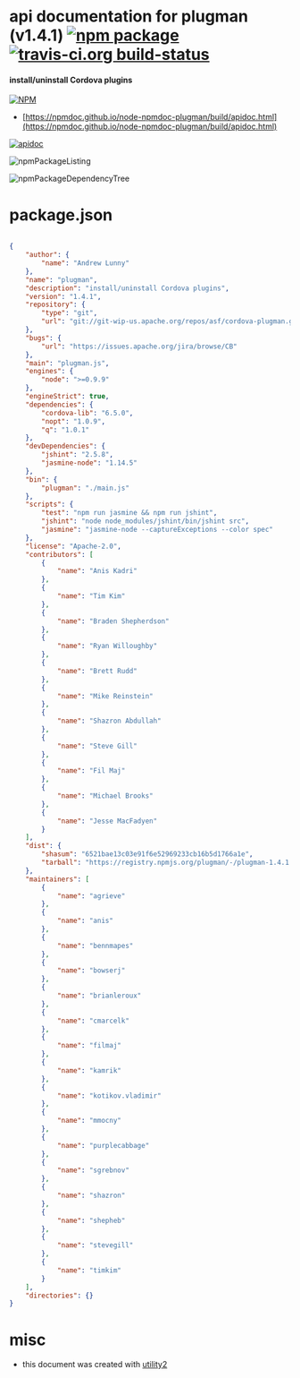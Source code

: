 # api documentation for  plugman (v1.4.1)  [![npm package](https://img.shields.io/npm/v/npmdoc-plugman.svg?style=flat-square)](https://www.npmjs.org/package/npmdoc-plugman) [![travis-ci.org build-status](https://api.travis-ci.org/npmdoc/node-npmdoc-plugman.svg)](https://travis-ci.org/npmdoc/node-npmdoc-plugman)
#### install/uninstall Cordova plugins

[![NPM](https://nodei.co/npm/plugman.png?downloads=true&downloadRank=true&stars=true)](https://www.npmjs.com/package/plugman)

- [https://npmdoc.github.io/node-npmdoc-plugman/build/apidoc.html](https://npmdoc.github.io/node-npmdoc-plugman/build/apidoc.html)

[![apidoc](https://npmdoc.github.io/node-npmdoc-plugman/build/screenCapture.buildCi.browser.%252Ftmp%252Fbuild%252Fapidoc.html.png)](https://npmdoc.github.io/node-npmdoc-plugman/build/apidoc.html)

![npmPackageListing](https://npmdoc.github.io/node-npmdoc-plugman/build/screenCapture.npmPackageListing.svg)

![npmPackageDependencyTree](https://npmdoc.github.io/node-npmdoc-plugman/build/screenCapture.npmPackageDependencyTree.svg)



# package.json

```json

{
    "author": {
        "name": "Andrew Lunny"
    },
    "name": "plugman",
    "description": "install/uninstall Cordova plugins",
    "version": "1.4.1",
    "repository": {
        "type": "git",
        "url": "git://git-wip-us.apache.org/repos/asf/cordova-plugman.git"
    },
    "bugs": {
        "url": "https://issues.apache.org/jira/browse/CB"
    },
    "main": "plugman.js",
    "engines": {
        "node": ">=0.9.9"
    },
    "engineStrict": true,
    "dependencies": {
        "cordova-lib": "6.5.0",
        "nopt": "1.0.9",
        "q": "1.0.1"
    },
    "devDependencies": {
        "jshint": "2.5.8",
        "jasmine-node": "1.14.5"
    },
    "bin": {
        "plugman": "./main.js"
    },
    "scripts": {
        "test": "npm run jasmine && npm run jshint",
        "jshint": "node node_modules/jshint/bin/jshint src",
        "jasmine": "jasmine-node --captureExceptions --color spec"
    },
    "license": "Apache-2.0",
    "contributors": [
        {
            "name": "Anis Kadri"
        },
        {
            "name": "Tim Kim"
        },
        {
            "name": "Braden Shepherdson"
        },
        {
            "name": "Ryan Willoughby"
        },
        {
            "name": "Brett Rudd"
        },
        {
            "name": "Mike Reinstein"
        },
        {
            "name": "Shazron Abdullah"
        },
        {
            "name": "Steve Gill"
        },
        {
            "name": "Fil Maj"
        },
        {
            "name": "Michael Brooks"
        },
        {
            "name": "Jesse MacFadyen"
        }
    ],
    "dist": {
        "shasum": "6521bae13c03e91f6e52969233cb16b5d1766a1e",
        "tarball": "https://registry.npmjs.org/plugman/-/plugman-1.4.1.tgz"
    },
    "maintainers": [
        {
            "name": "agrieve"
        },
        {
            "name": "anis"
        },
        {
            "name": "bennmapes"
        },
        {
            "name": "bowserj"
        },
        {
            "name": "brianleroux"
        },
        {
            "name": "cmarcelk"
        },
        {
            "name": "filmaj"
        },
        {
            "name": "kamrik"
        },
        {
            "name": "kotikov.vladimir"
        },
        {
            "name": "mmocny"
        },
        {
            "name": "purplecabbage"
        },
        {
            "name": "sgrebnov"
        },
        {
            "name": "shazron"
        },
        {
            "name": "shepheb"
        },
        {
            "name": "stevegill"
        },
        {
            "name": "timkim"
        }
    ],
    "directories": {}
}
```



# misc
- this document was created with [utility2](https://github.com/kaizhu256/node-utility2)
